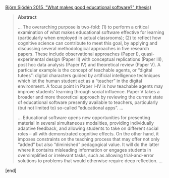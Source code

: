 [Björn Sjödén 2015, "What makes good educational software?" (thesis)](https://lup.lub.lu.se/search/publication/7991505)

> **Abstract**
>
> ... The overarching purpose is two-fold: (1) to perform a critical examination of what makes educational software effective for learning (particularly when employed in actual classrooms); (2) to reflect how cognitive science can contribute to meet this goal, by applying and discussing several methodological approaches in five research papers. These include observational approaches (Paper I), quasi-experimental design (Paper II) with conceptual replications (Paper III), post hoc data analysis (Paper IV) and theoretical review (Paper V). A particular example is the concept of teachable agents, or “digital tutees”: digital characters guided by artificial intelligence techniques which let the human student act as a “teacher” in the digital environment. A focus point in Paper I–IV is how teachable agents may improve students’ learning through social influence. Paper V takes a broader and more theoretical approach by reviewing the current state of educational software presently available to teachers, particularly (but not limited to) so-called “educational apps”. ...
> 
> ... Educational software opens new opportunities for presenting material in several simultaneous modalities, providing individually adaptive feedback, and allowing students to take on different social roles – all with demonstrated cognitive effects. On the other hand, it imposes constraints on the teaching process that may offer not only “added” but also “diminished” pedagogical value. It will do the latter where it contains misleading information or engages students in oversimplified or irrelevant tasks, such as allowing trial-and-error solutions to problems that would otherwise require deep reflection. ...

[end]